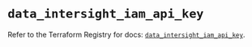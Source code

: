 # `data_intersight_iam_api_key`

Refer to the Terraform Registry for docs: [`data_intersight_iam_api_key`](https://registry.terraform.io/providers/ciscodevnet/intersight/1.0.71/docs/data-sources/iam_api_key).
